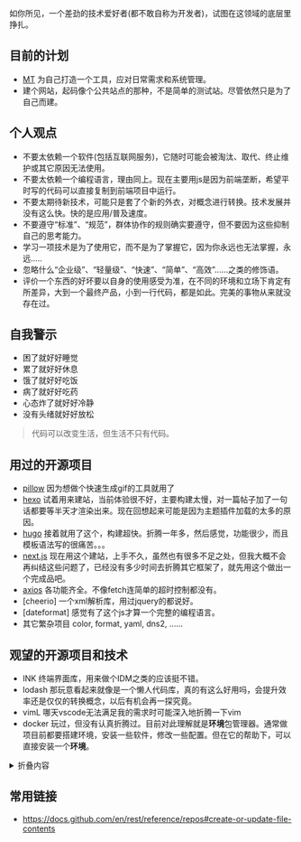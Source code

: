 如你所见，一个差劲的技术爱好者(都不敢自称为开发者)，试图在这领域的底层里挣扎。

## 目前的计划
- [MT](https://github.com/umeti/mt) 为自己打造一个工具，应对日常需求和系统管理。
- 建个网站，起码像个公共站点的那种，不是简单的测试站。尽管依然只是为了自己而建。

## 个人观点
- 不要太依赖一个软件(包括互联网服务)，它随时可能会被淘汰、取代、终止维护或其它原因无法使用。
- 不要太依赖一个编程语言，理由同上。现在主要用js是因为前端垄断，希望平时写的代码可以直接复制到前端项目中运行。
- 不要太期待新技术，可能只是套了个新的外衣，对概念进行转换。技术发展并没有这么快。快的是应用/普及速度。
- 不要遵守“标准”、“规范”，群体协作的规则确实要遵守，但不要因为这些抑制自己的思考能力。
- 学习一项技术是为了使用它，而不是为了掌握它，因为你永远也无法掌握，永远.....
- 忽略什么“企业级”、“轻量级”、“快速”、“简单”、“高效”......之类的修饰语。
- 评价一个东西的好坏要以自身的使用感受为准，在不同的环境和立场下肯定有所差异，大到一个最终产品，小到一行代码，都是如此。完美的事物从来就没存在过。

## 自我警示
- 困了就好好睡觉
- 累了就好好休息
- 饿了就好好吃饭
- 病了就好好吃药
- 心态炸了就好好冷静
- 没有头绪就好好放松

>代码可以改变生活，但生活不只有代码。

## 用过的开源项目
- [pillow](https://pillow.readthedocs.io/) 因为想做个快速生成gif的工具就用了
- [hexo](https://hexo.io/) 试着用来建站，当前体验很不好，主要构建太慢，对一篇帖子加了一句话都要等半天才渲染出来。现在回想起来可能是因为主题插件加载的太多的原因。
- [hugo](https://gohugo.io/) 接着就用了这个，构建超快。折腾一年多，然后感觉，功能很少，而且模板语法写的很痛苦。。。
- [next.js](https://nextjs.org/) 现在用这个建站，上手不久，虽然也有很多不足之处，但我大概不会再纠结这些问题了，已经没有多少时间去折腾其它框架了，就先用这个做出一个完成品吧。
- [axios](https://axios-http.com/)  各功能齐全。不像fetch连简单的超时控制都没有。
- [cheerio] 一个xml解析库，用过jquery的都说好。
- [dateformat] 感觉有了这个js才算一个完整的编程语言。
- 其它繁杂项目 color, format, yaml, dns2, ......




## 观望的开源项目和技术
- INK 终端界面库，用来做个IDM之类的应该挺不错。
- lodash 那玩意看起来就像是一个懒人代码库，真的有这么好用吗，会提升效率还是仅仅的转换概念，以后有机会再一探究竟。
- vimL 哪天vscode无法满足我的需求时可能深入地折腾一下vim
- docker 玩过，但没有认真折腾过。目前对此理解就是**环境**包管理器。通常做项目前都要搭建环境，安装一些软件，修改一些配置。但在它的帮助下，可以直接安装一个**环境**。

<details>
<summary>折叠内容</summary>
  <p>
    hello world
  </p>
</details>

## 常用链接
- https://docs.github.com/en/rest/reference/repos#create-or-update-file-contents
